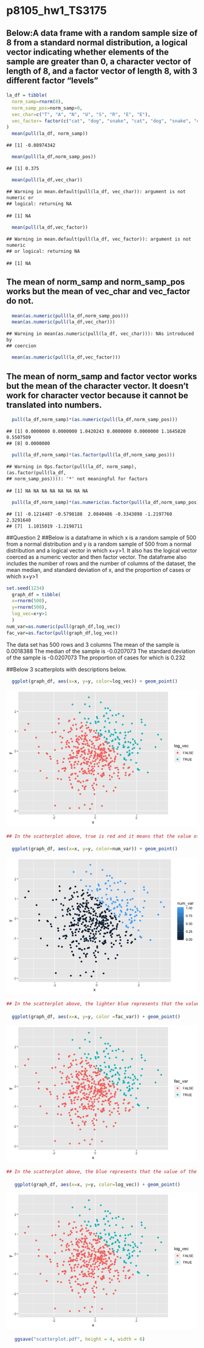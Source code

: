 p8105\_hw1\_TS3175
================

## Below:A data frame with a random sample size of 8 from a standard normal distribution, a logical vector indicating whether elements of the sample are greater than 0, a character vector of length of 8, and a factor vector of length 8, with 3 different factor “levels”

``` r
la_df = tibble(
  norm_samp=rnorm(8),
  norm_samp_pos=norm_samp>0,
  vec_char=c("T", "A", "N", "U", "S", "R", "E", "E"),
  vec_factor= factor(c("cat", "dog", "snake", "cat", "dog", "snake", "cat", "dog")),
)
  mean(pull(la_df, norm_samp))
```

    ## [1] -0.08974342

``` r
  mean(pull(la_df,norm_samp_pos))
```

    ## [1] 0.375

``` r
  mean(pull(la_df,vec_char))
```

    ## Warning in mean.default(pull(la_df, vec_char)): argument is not numeric or
    ## logical: returning NA

    ## [1] NA

``` r
  mean(pull(la_df,vec_factor))
```

    ## Warning in mean.default(pull(la_df, vec_factor)): argument is not numeric
    ## or logical: returning NA

    ## [1] NA

## The mean of norm\_samp and norm\_samp\_pos works but the mean of vec\_char and vec\_factor do not.

``` r
  mean(as.numeric(pull(la_df,norm_samp_pos)))
  mean(as.numeric(pull(la_df,vec_char)))
```

    ## Warning in mean(as.numeric(pull(la_df, vec_char))): NAs introduced by
    ## coercion

``` r
  mean(as.numeric(pull(la_df,vec_factor)))
```

## The mean of norm\_samp and factor vector works but the mean of the character vector. It doesn’t work for character vector because it cannot be translated into numbers.

``` r
  pull(la_df,norm_samp)*(as.numeric(pull(la_df,norm_samp_pos)))
```

    ## [1] 0.0000000 0.0000000 1.0420243 0.0000000 0.0000000 1.1645820 0.5507509
    ## [8] 0.0000000

``` r
  pull(la_df,norm_samp)*(as.factor(pull(la_df,norm_samp_pos)))
```

    ## Warning in Ops.factor(pull(la_df, norm_samp), (as.factor(pull(la_df,
    ## norm_samp_pos)))): '*' not meaningful for factors

    ## [1] NA NA NA NA NA NA NA NA

``` r
  pull(la_df,norm_samp)*(as.numeric(as.factor(pull(la_df,norm_samp_pos))))
```

    ## [1] -0.1214487 -0.5798188  2.0840486 -0.3343898 -1.2197760  2.3291640
    ## [7]  1.1015019 -1.2198711

\#\#Question 2 \#\#Below is a dataframe in which x is a random sample of
500 from a normal distribution and y is a random sample of 500 from a
normal distribution and a logical vector in which x+y\>1. It also has
the logical vector coerced as a numeric vector and then factor vector.
The dataframe also includes the number of rows and the number of columns
of the dataset, the mean median, and standard deviation of x, and the
proportion of cases or which x+y\>1

``` r
set.seed(1234)
  graph_df = tibble(
  x=rnorm(500),
  y=rnorm(500),
  log_vec=x+y>1
  )
num_var=as.numeric(pull(graph_df,log_vec))
fac_var=as.factor(pull(graph_df,log_vec))
```

The data set has 500 rows and 3 columns The mean of the sample is
0.0018388 The median of the sample is -0.0207073 The standard deviation
of the sample is -0.0207073 The proportion of cases for which is 0.232

\#\#Below 3 scatterplots with descriptions
below.

``` r
  ggplot(graph_df, aes(x=x, y=y, color=log_vec)) + geom_point()
```

![](p8105_hw1_TS3175_files/figure-gfm/scatterplot-1.png)<!-- -->

``` r
## In the scatterplot above, true is red and it means that the value of the sum of x and y is greater than. The blue is false and it means that the value of the sume of x and y is less than 1.

  ggplot(graph_df, aes(x=x, y=y, color=num_var)) + geom_point()
```

![](p8105_hw1_TS3175_files/figure-gfm/scatterplot-2.png)<!-- -->

``` r
## In the scatterplot above, the lighter blue represents that the value of the sum of x and y is greater than. The darker blue represents that the value of the sume of x and y is less than 1.
  
  ggplot(graph_df, aes(x=x, y=y, color =fac_var)) + geom_point()
```

![](p8105_hw1_TS3175_files/figure-gfm/scatterplot-3.png)<!-- -->

``` r
## In the scatterplot above, the blue represents that the value of the sum of x and y is greater than. The red represents that the value of the sume of x and y is less than 1.
  
   ggplot(graph_df, aes(x=x, y=y, color=log_vec)) + geom_point()
```

![](p8105_hw1_TS3175_files/figure-gfm/scatterplot-4.png)<!-- -->

``` r
   ggsave("scatterplot.pdf", height = 4, width = 6)
```
